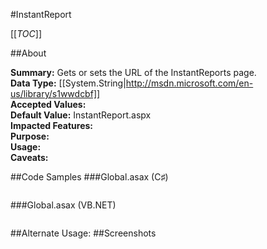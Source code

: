 #InstantReport

[[_TOC_]]

##About

**Summary:**  Gets or sets the URL of the InstantReports page.   
**Data Type:** [[System.String|http://msdn.microsoft.com/en-us/library/s1wwdcbf]]  
**Accepted Values:**   
**Default Value:** InstantReport.aspx  
**Impacted Features:**   
**Purpose:**   
**Usage:**   
**Caveats:**   

##Code Samples
###Global.asax (C♯)

```csharp
```

###Global.asax (VB.NET)

```visualbasic
```
##Alternate Usage: 
##Screenshots
